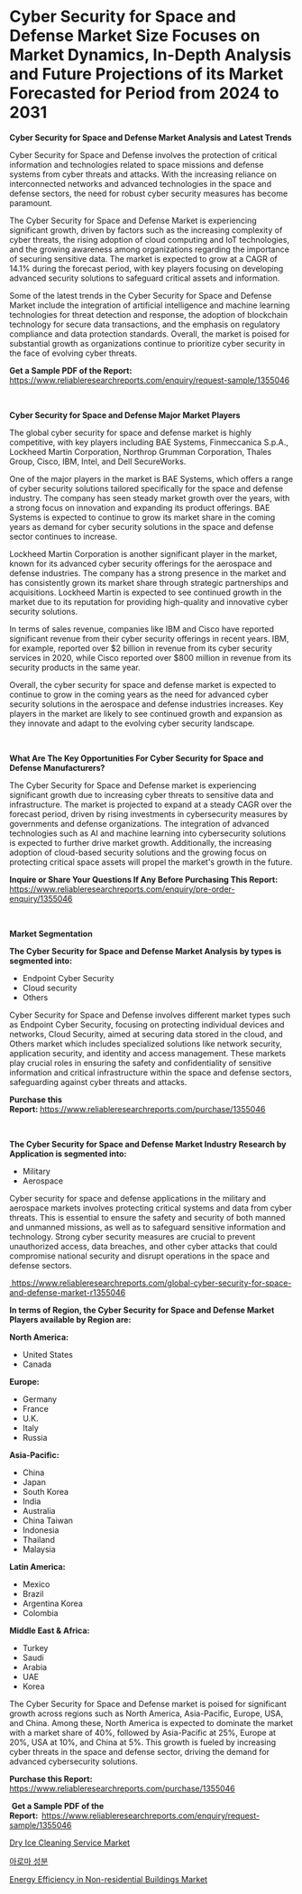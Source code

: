 <p><h1>Cyber Security for Space and Defense Market Size Focuses on Market Dynamics, In-Depth Analysis and Future Projections of its Market Forecasted for Period from 2024 to 2031</h1></p><p><strong>Cyber Security for Space and Defense Market Analysis and Latest Trends</strong></p>
<p><p>Cyber Security for Space and Defense involves the protection of critical information and technologies related to space missions and defense systems from cyber threats and attacks. With the increasing reliance on interconnected networks and advanced technologies in the space and defense sectors, the need for robust cyber security measures has become paramount.</p><p>The Cyber Security for Space and Defense Market is experiencing significant growth, driven by factors such as the increasing complexity of cyber threats, the rising adoption of cloud computing and IoT technologies, and the growing awareness among organizations regarding the importance of securing sensitive data. The market is expected to grow at a CAGR of 14.1% during the forecast period, with key players focusing on developing advanced security solutions to safeguard critical assets and information.</p><p>Some of the latest trends in the Cyber Security for Space and Defense Market include the integration of artificial intelligence and machine learning technologies for threat detection and response, the adoption of blockchain technology for secure data transactions, and the emphasis on regulatory compliance and data protection standards. Overall, the market is poised for substantial growth as organizations continue to prioritize cyber security in the face of evolving cyber threats.</p></p>
<p><strong>Get a Sample PDF of the Report:&nbsp;</strong> <a href="https://www.reliableresearchreports.com/enquiry/request-sample/1355046">https://www.reliableresearchreports.com/enquiry/request-sample/1355046</a></p>
<p>&nbsp;</p>
<p><strong>Cyber Security for Space and Defense Major Market Players</strong></p>
<p><p>The global cyber security for space and defense market is highly competitive, with key players including BAE Systems, Finmeccanica S.p.A., Lockheed Martin Corporation, Northrop Grumman Corporation, Thales Group, Cisco, IBM, Intel, and Dell SecureWorks.</p><p>One of the major players in the market is BAE Systems, which offers a range of cyber security solutions tailored specifically for the space and defense industry. The company has seen steady market growth over the years, with a strong focus on innovation and expanding its product offerings. BAE Systems is expected to continue to grow its market share in the coming years as demand for cyber security solutions in the space and defense sector continues to increase.</p><p>Lockheed Martin Corporation is another significant player in the market, known for its advanced cyber security offerings for the aerospace and defense industries. The company has a strong presence in the market and has consistently grown its market share through strategic partnerships and acquisitions. Lockheed Martin is expected to see continued growth in the market due to its reputation for providing high-quality and innovative cyber security solutions.</p><p>In terms of sales revenue, companies like IBM and Cisco have reported significant revenue from their cyber security offerings in recent years. IBM, for example, reported over $2 billion in revenue from its cyber security services in 2020, while Cisco reported over $800 million in revenue from its security products in the same year.</p><p>Overall, the cyber security for space and defense market is expected to continue to grow in the coming years as the need for advanced cyber security solutions in the aerospace and defense industries increases. Key players in the market are likely to see continued growth and expansion as they innovate and adapt to the evolving cyber security landscape.</p></p>
<p>&nbsp;</p>
<p><strong>What Are The Key Opportunities For Cyber Security for Space and Defense Manufacturers?</strong></p>
<p><p>The Cyber Security for Space and Defense market is experiencing significant growth due to increasing cyber threats to sensitive data and infrastructure. The market is projected to expand at a steady CAGR over the forecast period, driven by rising investments in cybersecurity measures by governments and defense organizations. The integration of advanced technologies such as AI and machine learning into cybersecurity solutions is expected to further drive market growth. Additionally, the increasing adoption of cloud-based security solutions and the growing focus on protecting critical space assets will propel the market's growth in the future.</p></p>
<p><strong>Inquire or Share Your Questions If Any Before Purchasing This Report:</strong> <a href="https://www.reliableresearchreports.com/enquiry/pre-order-enquiry/1355046">https://www.reliableresearchreports.com/enquiry/pre-order-enquiry/1355046</a></p>
<p>&nbsp;</p>
<p><strong>Market Segmentation</strong></p>
<p><strong>The Cyber Security for Space and Defense Market Analysis by types is segmented into:</strong></p>
<p><ul><li>Endpoint Cyber Security</li><li>Cloud security</li><li>Others</li></ul></p>
<p><p>Cyber Security for Space and Defense involves different market types such as Endpoint Cyber Security, focusing on protecting individual devices and networks, Cloud Security, aimed at securing data stored in the cloud, and Others market which includes specialized solutions like network security, application security, and identity and access management. These markets play crucial roles in ensuring the safety and confidentiality of sensitive information and critical infrastructure within the space and defense sectors, safeguarding against cyber threats and attacks.</p></p>
<p><strong>Purchase this Report:&nbsp;</strong><a href="https://www.reliableresearchreports.com/purchase/1355046">https://www.reliableresearchreports.com/purchase/1355046</a></p>
<p>&nbsp;</p>
<p><strong>The Cyber Security for Space and Defense Market Industry Research by Application is segmented into:</strong></p>
<p><ul><li>Military</li><li>Aerospace</li></ul></p>
<p><p>Cyber security for space and defense applications in the military and aerospace markets involves protecting critical systems and data from cyber threats. This is essential to ensure the safety and security of both manned and unmanned missions, as well as to safeguard sensitive information and technology. Strong cyber security measures are crucial to prevent unauthorized access, data breaches, and other cyber attacks that could compromise national security and disrupt operations in the space and defense sectors.</p></p>
<p><a href="https://www.reliableresearchreports.com/global-cyber-security-for-space-and-defense-market-r1355046">&nbsp;https://www.reliableresearchreports.com/global-cyber-security-for-space-and-defense-market-r1355046</a></p>
<p><strong>In terms of Region, the Cyber Security for Space and Defense Market Players available by Region are:</strong></p>
<p>
    <p> <strong> North America: </strong>
        <ul>
            <li>United States</li>
            <li>Canada</li>
        </ul>
        </p> 
    <p> <strong> Europe: </strong>
        <ul>
            <li>Germany</li>
            <li>France</li>
            <li>U.K.</li>
            <li>Italy</li>
            <li>Russia</li>
        </ul>
        </p> 
    <p> <strong> Asia-Pacific: </strong>
        <ul>
            <li>China</li>
            <li>Japan</li>
            <li>South Korea</li>
            <li>India</li>
            <li>Australia</li>
            <li>China Taiwan</li>
            <li>Indonesia</li>
            <li>Thailand</li>
            <li>Malaysia</li>
        </ul>
        </p> 
    <p> <strong> Latin America: </strong>
        <ul>
            <li>Mexico</li>
            <li>Brazil</li>
            <li>Argentina Korea</li>
            <li>Colombia</li>
        </ul>
        </p> 
    <p> <strong> Middle East & Africa: </strong>
        <ul>
            <li>Turkey</li>
            <li>Saudi</li>
            <li>Arabia</li>
            <li>UAE</li>
            <li>Korea</li>
        </ul>
    </p>
    </p>
<p><p>The Cyber Security for Space and Defense market is poised for significant growth across regions such as North America, Asia-Pacific, Europe, USA, and China. Among these, North America is expected to dominate the market with a market share of 40%, followed by Asia-Pacific at 25%, Europe at 20%, USA at 10%, and China at 5%. This growth is fueled by increasing cyber threats in the space and defense sector, driving the demand for advanced cybersecurity solutions.</p></p>
<p><strong>Purchase this Report: </strong><a href="https://www.reliableresearchreports.com/purchase/1355046">https://www.reliableresearchreports.com/purchase/1355046</a></p>
<p>&nbsp;<strong>Get a Sample PDF of the Report:&nbsp;&nbsp;</strong><a href="https://www.reliableresearchreports.com/enquiry/request-sample/1355046">https://www.reliableresearchreports.com/enquiry/request-sample/1355046</a></p>
<p><strong></strong></p>
<p><p><a href="https://view.publitas.com/reportprime-1/dry-ice-cleaning-service-market-trends-forecast-and-competitive-analysis-to-2031/">Dry Ice Cleaning Service Market</a></p><p><a href="https://github.com/lzrvbyqzftro57/Market-Research-Report-List-2/blob/main/621376161761.md">아로마 성분</a></p><p><a href="https://github.com/RoccoManning/Market-Research-Report-List-5/blob/main/energy-efficiency-in-non-residential-buildings-market.md">Energy Efficiency in Non-residential Buildings Market</a></p></p>